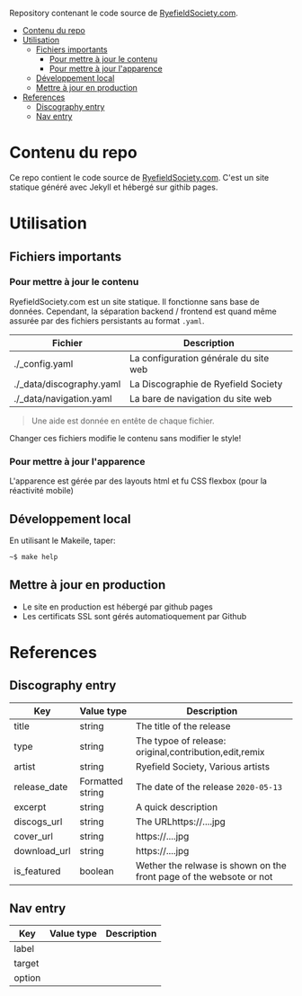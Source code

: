 Repository contenant le code source de [RyefieldSociety.com](https://RyefieldSociety.com).

- [Contenu du repo](#contenu-du-repo)
- [Utilisation](#utilisation)
  - [Fichiers importants](#fichiers-importants)
    - [Pour mettre à jour le contenu](#pour-mettre-à-jour-le-contenu)
    - [Pour mettre à jour l'apparence](#pour-mettre-à-jour-lapparence)
  - [Développement local](#développement-local)
  - [Mettre à jour en production](#mettre-à-jour-en-production)
- [References](#references)
  - [Discography entry](#discography-entry)
  - [Nav entry](#nav-entry)

# Contenu du repo

Ce repo contient le code source de [RyefieldSociety.com](https://RyefieldSociety.com). C'est un site statique généré avec Jekyll et hébergé sur githib pages.

# Utilisation

## Fichiers importants

### Pour mettre à jour le contenu

RyefieldSociety.com est un site statique. Il fonctionne sans base de données. Cependant, la séparation backend / frontend est quand même assurée par des fichiers persistants au format `.yaml`.

|Fichier|Description|
|-|-|
./_config.yaml|La configuration générale du site web|
./_data/discography.yaml|La Discographie de Ryefield Society|
./_data/navigation.yaml|La bare de navigation du site web|

> Une aide est donnée en entête de chaque fichier.

Changer ces fichiers modifie le contenu sans modifier le style!

### Pour mettre à jour l'apparence

L'apparence est gérée par des layouts html et fu CSS flexbox (pour la réactivité mobile)

## Développement local

En utilisant le Makeile, taper:

```sh
~$ make help
```


## Mettre à jour en production

- Le site en production est hébergé par github pages
- Les certificats SSL sont gérés automatioquement par Github

# References

## Discography entry

|Key|Value type|Description|
|---|----------|-----------|
|title| string |The title of the release|
|type| string|The typoe of release: original,contribution,edit,remix|
|artist| string| Ryefield Society, Various artists|
|release_date| Formatted string | The date of the release `2020-05-13`|
|excerpt| string | A quick description |
|discogs_url| string | The URLhttps://....jpg |
|cover_url| string | https://....jpg |
|download_url| string | https://....jpg |
|is_featured | boolean | Wether the relwase is shown on the front page of the websote or not |

## Nav entry

|Key|Value type|Description|
|---|----------|-----------|
|label|||
|target|||
|option|||
